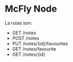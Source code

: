 # McFly Node

La rutas son:
- GET /notes
- POST /notes
- PUT /notes/{id}/favourites
- GET /notes/favourite
- GET /notes/{id}
